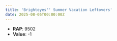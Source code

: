 ```yaml
---
title: 'Brighteyes'' Summer Vacation Leftovers'
date: 2025-08-05T00:00:00Z
---
```

- **RAP**: 9502
- **Value**: -1
